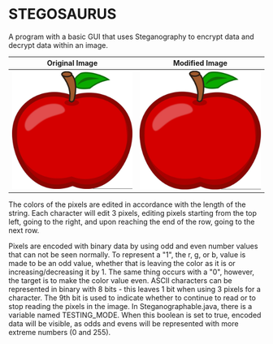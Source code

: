 # STEGOSAURUS

A program with a basic GUI that uses Steganography to encrypt data and decrypt data within an image.

| **Original Image** | **Modified Image** |
| --- | --- |
| ![Apple](https://raw.githubusercontent.com/benwang2/steganography/master/apple.png) | ![Encoded](https://raw.githubusercontent.com/benwang2/steganography/master/apple_encoded.png) |
The colors of the pixels are edited in accordance with the length of the string. Each character will edit 3 pixels, editing pixels starting from the top left, going to the right, and upon reaching the end of the row, going to the next row.

Pixels are encoded with binary data by using odd and even number values that can not be seen normally. To represent a "1", the r, g, or b, value is made to be an odd value, whether that is leaving the color as it is or increasing/decreasing it by 1. The same thing occurs with a "0", however, the target is to make the color value even. ASCII characters can be represented in binary with 8 bits - this leaves 1 bit when using 3 pixels for a character. The 9th bit is used to indicate whether to continue to read or to stop reading the pixels in the image. In Steganographable.java, there is a variable named TESTING_MODE. When this boolean is set to true, encoded data will be visible, as odds and evens will be represented with more extreme numbers (0 and 255).
